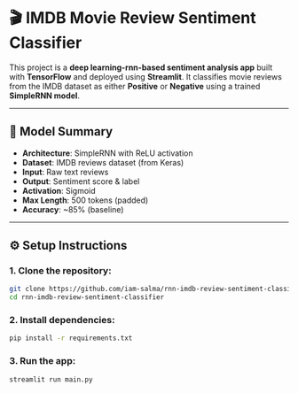 # 🎬 IMDB Movie Review Sentiment Classifier

This project is a **deep learning-rnn-based sentiment analysis app** built with **TensorFlow** and deployed using **Streamlit**. It classifies movie reviews from the IMDB dataset as either **Positive** or **Negative** using a trained **SimpleRNN model**.

---

## 🧠 Model Summary

- **Architecture**: SimpleRNN with ReLU activation
- **Dataset**: IMDB reviews dataset (from Keras)
- **Input**: Raw text reviews
- **Output**: Sentiment score & label
- **Activation**: Sigmoid
- **Max Length**: 500 tokens (padded)
- **Accuracy**: ~85% (baseline)

---

## ⚙️ Setup Instructions

### 1. Clone the repository:
   ```bash
   git clone https://github.com/iam-salma/rnn-imdb-review-sentiment-classifier.git
   cd rnn-imdb-review-sentiment-classifier
   ```

### 2. Install dependencies:
   ```bash
   pip install -r requirements.txt
   ```

### 3. Run the app:
   ```bash
   streamlit run main.py
   ```
